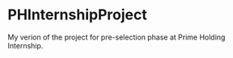 # PHInternshipProject
My verion of the project for pre-selection phase at Prime Holding Internship.
